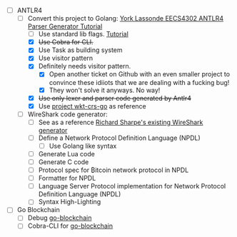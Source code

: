 - [ ] ANTLR4
    - [ ] Convert this project to Golang: [York Lassonde EECS4302 ANTLR4 Parser Generator Tutorial](https://www.youtube.com/playlist?list=PL5dxAmCmjv_4FGYtGzcvBeoS-BobRTJLq)
        - [ ] Use standard lib flags. [Tutorial](https://www.digitalocean.com/community/tutorials/how-to-use-the-flag-package-in-go)
        - [x] ~~Use Cobra for CLI.~~
        - [x] Use Task as building system
        - [x] Use visitor pattern
        - [x] Definitely needs visitor pattern.
            - [x] Open another ticket on Github with an even smaller project to convince these idiiots that we are dealing with a fucking bug!
            - [x] They won't solve it anyways. No way!
        - [x] ~~Use only lexer and parser code generated by Antlr4~~
        - [x] Use [project wkt-crs-go](https://github.com/fikin/wkt-crs-go) as reference
    - [ ] WireShark code generator:
        - [ ] See as a reference [Richard Sharpe's existing WireShark generator](https://gitlab.com/realrichardsharpe/wireshark-generator)
        - [ ] Define a Network Protocol Definition Language (NPDL)
            - [ ] Use Golang like syntax
        - [ ] Generate Lua code
        - [ ] Generate C code
        - [ ] Protocol spec for ₿itcoin network protocol in NPDL
        - [ ] Formatter for NPDL
        - [ ] Language Server Protocol implementation for Network Protocol Definition Language (NPDL)
        - [ ] Syntax High-Lighting
- [ ] Go Blockchain
    - [ ] Debug [go-blockchain](https://github.com/mkohlhaas/go-blockchain)
    - [ ] Cobra-CLI for [go-blockchain](https://github.com/mkohlhaas/go-blockchain)
